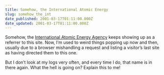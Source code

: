 ```yaml
---
title: Somehow, the International Atomic Energy
slug: somehow_the_int
date_published: 2001-03-17T01:11:00.000Z
date_updated: 2001-03-17T01:11:00.000Z
---
```


Somehow, the [International Atomic Energy Agency](http://www.iaea.org/) keeps showing up as a referrer to this site. Now, I’m used to weird things popping up now and then, usually due to a browser mishandling a request and listing a visitor’s last site as having directed them to this one.

But I don’t look at my logs very often, and every time I do, that name is in there again. What the hell is going on? Explain this to me!
